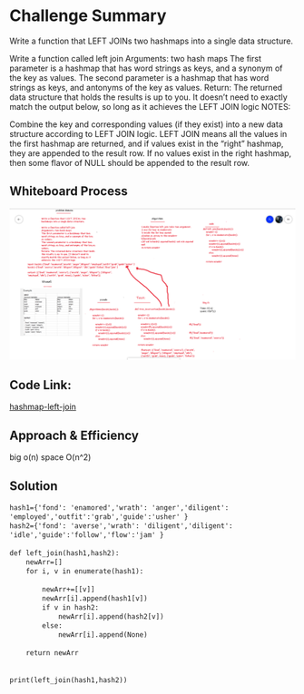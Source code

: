 # Challenge Summary
Write a function that LEFT JOINs two hashmaps into a single data structure.

Write a function called left join
Arguments: two hash maps
The first parameter is a hashmap that has word strings as keys, and a synonym of the key as values.
The second parameter is a hashmap that has word strings as keys, and antonyms of the key as values.
Return: The returned data structure that holds the results is up to you. It doesn’t need to exactly match the output below, so long as it achieves the LEFT JOIN logic
NOTES:

Combine the key and corresponding values (if they exist) into a new data structure according to LEFT JOIN logic.
LEFT JOIN means all the values in the first hashmap are returned, and if values exist in the “right” hashmap, they are appended to the result row.
If no values exist in the right hashmap, then some flavor of NULL should be appended to the result row.

## Whiteboard Process

![word](./hashmap-left-join.png)

## Code Link:
[hashmap-left-join](https://github.com/Obada-gh/data-structures-and-algorithms-401/tree/main/Data-Structures/python/hashmap-left-join/hashmap_left_join/hashmap_left_join.py)

## Approach & Efficiency
big o(n)
space O(n^2)


## Solution
```
hash1={'fond': 'enamored','wrath': 'anger','diligent': 'employed','outfit':'grab','guide':'usher' }
hash2={'fond': 'averse','wrath': 'diligent','diligent': 'idle','guide':'follow','flow':'jam' }

def left_join(hash1,hash2):
    newArr=[]
    for i, v in enumerate(hash1):
    
        newArr+=[[v]]
        newArr[i].append(hash1[v])
        if v in hash2:
            newArr[i].append(hash2[v])
        else:
            newArr[i].append(None)
                       
    return newArr


print(left_join(hash1,hash2))
    
```